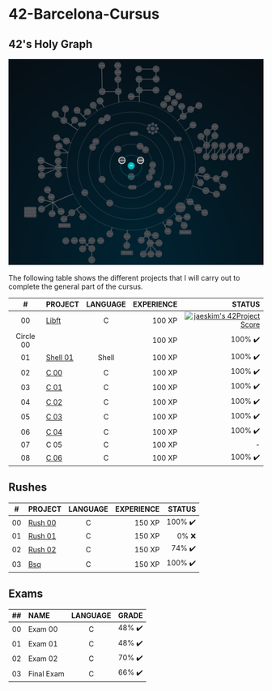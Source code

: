 # 42-Barcelona-Cursus


## 42's Holy Graph
![42's galaxy](https://github.com/SixtoPineda/42-Barcelona-Cursus/blob/main/src-readme/img/holy_graph.PNG)

The following table shows the different projects that I will carry out to complete the general part of the cursus.

|#	|PROJECT							|LANGUAGE		|EXPERIENCE	|STATUS						|
|:-:|:--								|:-:		|--:		|--:						|
|00	|[Libft](/.00-Libft)	|C		|100 XP		|[![jaeskim's 42Project Score](https://badge42.herokuapp.com/api/project/spineda-/Libft)](https://github.com/JaeSeoKim/badge42)|
|Circle 00	||		|100 XP		|100% :heavy_check_mark:	|
|01	|[Shell 01](./Shell/Shell01/)	|Shell		|100 XP		|100% :heavy_check_mark:	|
|02	|[C 00](./C/C-00)			|C			|100 XP		|100% :heavy_check_mark:	|
|03	|[C 01](./C/C-01)			|C			|100 XP		|100% :heavy_check_mark:	|
|04	|[C 02](./C/C-02)			|C			|100 XP		|100% :heavy_check_mark:		|
|05	|[C 03](./C/C-03)			|C			|100 XP		|100% :heavy_check_mark:	|
|06	|[C 04](./C/C-04)			|C			|100 XP		|100% :heavy_check_mark:	|
|07	|C 05		|C			|100 XP		|-  |
|08	|[C 06](./C/C-06)			|C			|100 XP		|100% :heavy_check_mark:	|

## Rushes

|#	|PROJECT							|LANGUAGE		|EXPERIENCE	|STATUS						|
|:-:|:--								|:-:		|--:		|--:						|
|00	|[Rush 00](./Rush/Rush00)		|C			|150 XP		|100% :heavy_check_mark:	|
|01	|[Rush 01](./Rush/Rush01)		|C			|150 XP		|0% :x:						|
|02	|[Rush 02](./Rush/Rush02)		|C			|150 XP		|74% :heavy_check_mark:	|
|03	|[Bsq](./Bsq)		|C			|150 XP		|100% :heavy_check_mark:	|

## Exams

|  ##  |  NAME |LANGUAGE		 |	       GRADE	      |
|:----:|:-------|:-:		|:-------------------:|
|  00  | Exam 00 |C				|48% :heavy_check_mark:	|
|  01  | Exam 01 |C				|48% :heavy_check_mark:	|
|  02  | Exam 02 |C				|70% :heavy_check_mark:	|
|  03  | Final Exam |C			 |66% :heavy_check_mark:	|

